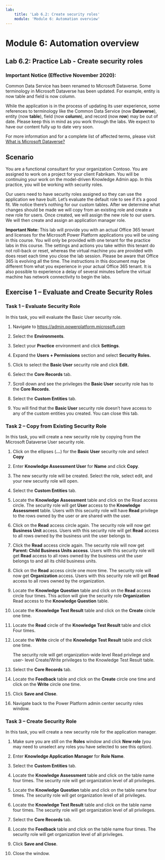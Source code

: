 ```yaml
---
lab:
    title: 'Lab 6.2: Create security roles'
    module: 'Module 6: Automation overview'
---
```


Module 6: Automation overview
==================
## Lab 6.2: Practice Lab - Create security roles

### Important Notice (Effective November 2020):
Common Data Service has been renamed to Microsoft Dataverse. Some terminology in Microsoft Dataverse has been updated. For example, entity is now table and field is now column. 

While the application is in the process of updating its user experience, some references to terminology like the Common Data Service (now **Dataverse**), entity (now **table**), field (now **column**), and record (now **row**) may be out of date. Please keep this in mind as you work through the labs. We expect to have our content fully up to date very soon. 

For more information and for a complete list of affected terms, please visit [What is Microsoft Dataverse?](https://docs.microsoft.com/en-us/powerapps/maker/common-data-service/data-platform-intro#terminology-updates)

Scenario
--------

You are a functional consultant for your organization Contoso. You are assigned
to work on a project for your client Fabrikam. You will be continuing your work
on the model-driven Knowledge Admin app. In this practice, you will be working
with security roles.

Our users need to have security roles assigned so they can use the application
we have built. Let’s evaluate the default role to see if it’s a good fit. We
notice there’s nothing for our custom tables. After we determine what changes
should be made we will copy from an existing role and create a new role for
users. Once created, we will assign the new role to our users. We will then
create and assign an application manager role.

**Important Note:** This lab will provide you with an actual Office 365 tenant
and licenses for the Microsoft Power Platform applications you will be using in this
course. You will only be provided with one tenant for the practice labs in this
course. The settings and actions you take within this tenant do not roll-back or
reset, whereas the virtual machine you are provided with does reset each time
you close the lab session. Please be aware that Office 365 is evolving all the
time. The instructions in this document may be different from what you
experience in your actual Office 365 tenant. It is also possible to experience a
delay of several minutes before the virtual machine has network connectivity to
begin the labs.

## Exercise 1 – Evaluate and Create Security Roles

### Task 1 – Evaluate Security Role

In this task, you will evaluate the Basic User security role.

1.  Navigate to <https://admin.powerplatform.microsoft.com>

2.  Select the **Environments**.

3.  Select your **Practice** environment and click **Settings**.

4.  Expand the **Users + Permissions** section and select **Security Roles.**

5.  Click to select the **Basic User** security role and click **Edit.**

6.  Select the **Core Records** tab.

7.  Scroll down and see the privileges the **Basic User** security role has to
    the **Core Records**.

8.  Select the **Custom Entities** tab.

9.  You will find that the **Basic User** security role doesn’t have access to
    any of the custom entities you created. You can close this tab.

### Task 2 – Copy from Existing Security Role

In this task, you will create a new security role by copying from the Microsoft
Dataverse User security role.

1.  Click on the ellipses (**...**) for the **Basic User** security role and select **Copy**

2.  Enter **Knowledge Assessment User** for **Name** and click **Copy**.

3.  The new security role will be created. Select
    the role, select edit, and your new security role will open. 
    
4.  Select the
    **Custom Entities** tab.

5.  Locate the **Knowledge Assessment** table and click on the Read access
    circle. The security role will get **User** access to the **Knowledge
    Assessment** table. Users with this security role will have **Read**
    privilege to the rows owned by the user or are shared with the user.

6.  Click on the **Read** access circle again. The security role will now get
    **Business Unit** access. Users with this security role will get **Read**
    access to all rows owned by the business unit the user belongs to.

7.  Click the **Read** access circle again. The security role will now get
    **Parent: Child Business Units access**. Users with this security role will
    get **Read** access to all rows owned by the business unit the user belongs
    to and all its child business units.

8.  Click on the **Read** access circle one more time. The security role will
    now get **Organization** access. Users with this security role will get
    **Read** access to all rows owned by the organization.

9.  Locate the **Knowledge Question** table and click on the **Read** access
    circle four times. This action will give the security role **Organization**
    Read access to the **Knowledge Question** table.

10.  Locate the **Knowledge Test Result** table and click on the **Create**
    circle one time.

11. Locate the **Read** circle of the **Knowledge Test Result** table and click
    Four times.

12. Locate the **Write** circle of the **Knowledge Test Result** table and click
    one time.

    The security role will get organization-wide level Read privilege and user-
    level Create/Write privileges to the Knowledge Test Result table.

13. Select the **Core Records** tab.

14. Locate the **Feedback** table and click on the **Create** circle one time
    and click on the **Write** circle one time.

15. Click **Save and Close**.

16. Navigate back to the Power Platform admin center security roles window.

### Task 3 – Create Security Role

In this task, you will create a new security role for the application manager.

1.  Make sure you are still on the **Roles** window and click **New role** (you may need to unselect any roles you have selected to see this option).

2.  Enter **Knowledge Application Manager** for **Role Name**.

3.  Select the **Custom Entities** tab.

4.  Locate the **Knowledge Assessment** table and click on the table name four
    times. The security role will get organization level of all privileges.

5.  Locate the **Knowledge Question** table and click on the table name four
    times. The security role will get organization level of all privileges.

6.  Locate the **Knowledge Test Result** table and click on the table name four
    times. The security role will get organization level of all privileges.

7.  Select the **Core Records** tab.

8.  Locate the **Feedback** table and click on the table name four times. The
    security role will get organization level of all privileges.

9.  Click **Save and Close**.

10. Close the window.
